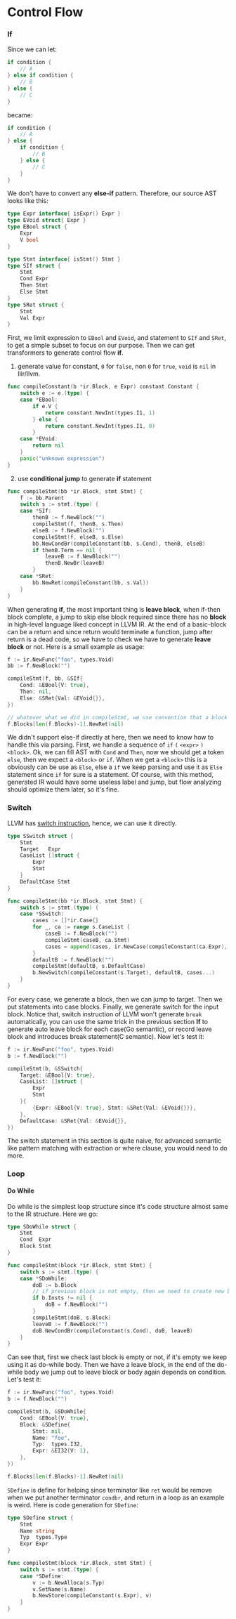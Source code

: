 # Control Flow

### If

Since we can let:

```go
if condition {
    // A
} else if condition {
    // B
} else {
    // C
}
```

became:

```go
if condition {
    // A
} else {
    if condition {
        // B
    } else {
        // C
    }
}
```

We don't have to convert any **else-if** pattern. Therefore, our source AST looks like this:

```go
type Expr interface{ isExpr() Expr }
type EVoid struct{ Expr }
type EBool struct {
	Expr
	V bool
}

type Stmt interface{ isStmt() Stmt }
type SIf struct {
	Stmt
	Cond Expr
	Then Stmt
	Else Stmt
}
type SRet struct {
	Stmt
	Val Expr
}
```

First, we limit expression to `EBool` and `EVoid`, and statement to `SIf` and `SRet`, to get a simple subset to focus on our purpose. Then we can get transformers to generate control flow **if**.

1. generate value for constant, `0` for `false`, non `0` for `true`, `void` is `nil` in llir/llvm.

```go
func compileConstant(b *ir.Block, e Expr) constant.Constant {
    switch e := e.(type) {
    case *EBool:
   	    if e.V {
   		    return constant.NewInt(types.I1, 1)
        } else {
            return constant.NewInt(types.I1, 0)
        }
    case *EVoid:
        return nil
    }
   	panic("unknown expression")
}
```

2. use **conditional jump** to generate **if** statement

```go
func compileStmt(bb *ir.Block, stmt Stmt) {
    f := bb.Parent
    switch s := stmt.(type) {
    case *SIf:
    	thenB := f.NewBlock("")
    	compileStmt(f, thenB, s.Then)
    	elseB := f.NewBlock("")
    	compileStmt(f, elseB, s.Else)
    	bb.NewCondBr(compileConstant(bb, s.Cond), thenB, elseB)
    	if thenB.Term == nil {
    		leaveB := f.NewBlock("")
    		thenB.NewBr(leaveB)
    	}
    case *SRet:
    	bb.NewRet(compileConstant(bb, s.Val))
    }
}
```

When generating **if**, the most important thing is **leave block**, when if-then block complete, a jump to skip else block required since there has no **block** in high-level language liked concept in LLVM IR. At the end of a basic-block can be a return and since return would terminate a function, jump after return is a dead code, so we have to check we have to generate **leave block** or not. Here is a small example as usage:

```go
f := ir.NewFunc("foo", types.Void)
bb := f.NewBlock("")

compileStmt(f, bb, &SIf{
    Cond: &EBool{V: true},
    Then: nil,
    Else: &SRet{Val: &EVoid{}},
})

// whatever what we did in compileStmt, we use convention that a block leave in the end is empty.
f.Blocks[len(f.Blocks)-1].NewRet(nil)
```

We didn't support else-if directly at here, then we need to know how to handle this via parsing. First, we handle a sequence of `if` `(` `<expr>` `)` `<block>`. Ok, we can fill AST with `Cond` and `Then`, now we should get a token `else`, then we expect a `<block>` or `if`. When we get a `<block>` this is a obviously can be use as `Else`, else a `if` we keep parsing and use it as `Else` statement since `if` for sure is a statement. Of course, with this method, generated IR would have some useless label and jump, but flow analyzing should optimize them later, so it's fine.

### Switch

LLVM has [switch instruction](https://llvm.org/docs/LangRef.html#switch-instruction), hence, we can use it directly.

```go
type SSwitch struct {
    Stmt
    Target   Expr
    CaseList []struct {
        Expr
        Stmt
    }
    DefaultCase Stmt
}

func compileStmt(bb *ir.Block, stmt Stmt) {
    switch s := stmt.(type) {
    case *SSwitch:
        cases := []*ir.Case{}
        for _, ca := range s.CaseList {
            caseB := f.NewBlock("")
            compileStmt(caseB, ca.Stmt)
            cases = append(cases, ir.NewCase(compileConstant(ca.Expr), caseB))
        }
        defaultB := f.NewBlock("")
        compileStmt(defaultB, s.DefaultCase)
        b.NewSwitch(compileConstant(s.Target), defaultB, cases...)
    }
}
```

For every case, we generate a block, then we can jump to target. Then we put statements into case blocks. Finally, we generate switch for the input block. Notice that, switch instruction of LLVM won't generate `break` automatically, you can use the same trick in the previous section **If** to generate auto leave block for each case(Go semantic), or record leave block and introduces break statement(C semantic). Now let's test it:

```go
f := ir.NewFunc("foo", types.Void)
b := f.NewBlock("")

compileStmt(b, &SSwitch{
    Target: &EBool{V: true},
    CaseList: []struct {
        Expr
        Stmt
    }{
        {Expr: &EBool{V: true}, Stmt: &SRet{Val: &EVoid{}}},
    },
    DefaultCase: &SRet{Val: &EVoid{}},
})
```

The switch statement in this section is quite naive, for advanced semantic like pattern matching with extraction or where clause, you would need to do more.

### Loop

#### Do While

Do while is the simplest loop structure since it's code structure almost same to the IR structure. Here we go:

```go
type SDoWhile struct {
	Stmt
	Cond  Expr
	Block Stmt
}

func compileStmt(block *ir.Block, stmt Stmt) {
    switch s := stmt.(type) {
    case *SDoWhile:
        doB := b.Block
        // if previous block is not empty, then we need to create new block for do-while loop
        if b.Insts != nil {
            doB = f.NewBlock("")
        }
        compileStmt(doB, s.Block)
        leaveB := f.NewBlock("")
        doB.NewCondBr(compileConstant(s.Cond), doB, leaveB)
    }
}
```

Can see that, first we check last block is empty or not, if it's empty we keep using it as do-while body. Then we have a leave block, in the end of the do-while body we jump out to leave block or body again depends on condition. Let's test it:

```go
f := ir.NewFunc("foo", types.Void)
b := f.NewBlock("")

compileStmt(b, &SDoWhile{
    Cond: &EBool{V: true},
    Block: &SDefine{
        Stmt: nil,
        Name: "foo",
        Typ:  types.I32,
        Expr: &EI32{V: 1},
    },
})

f.Blocks[len(f.Blocks)-1].NewRet(nil)
```

`SDefine` is define for helping since terminator like `ret` would be remove when we put another terminator `condbr`, and return in a loop as an example is weird. Here is code generation for `SDefine`:

```go
type SDefine struct {
	Stmt
	Name string
	Typ  types.Type
	Expr Expr
}

func compileStmt(block *ir.Block, stmt Stmt) {
    switch s := stmt.(type) {
    case *SDefine:
        v := b.NewAlloca(s.Typ)
        v.SetName(s.Name)
        b.NewStore(compileConstant(s.Expr), v)
    }
}
```
